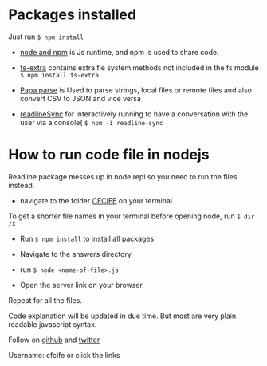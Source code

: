 # Packages installed

Just run `$ npm install`

- [node and npm](https://nodejs.org/en/) is Js runtime, and npm is used to share code.

- [fs-extra](https://www.npmjs.com/package/fs-extra) contains extra fle system methods not included in the fs module
  `$ npm install fs-extra`

- [Papa parse](https://www.papaparse.com/docs) is Used to parse strings, local files or remote files and also convert CSV to JSON and vice versa

- [readlineSync](https://github.com/anseki/readline-sync) for interactively running to have a conversation with the user via a console(
  `$ npm -i readline-sync`

# How to run code file in nodejs

Readline package messes up in node repl so you need to run the files instead.

- navigate to the folder [CFCIFE](../@CFCIFE) on your terminal

To get a shorter file names in your terminal before opening node, run
`$ dir /x`

- Run `$ npm install` to install all packages

- Navigate to the answers directory

- run
  `$ node <name-of-file>.js`

- Open the server link on your browser.

Repeat for all the files.

Code explanation will be updated in due time. But most are very plain readable javascript syntax.

Follow on [github](https://www.github.com/cfcife) and [twitter](https://www.twitter.com/cfcife)

Username: cfcife or click the links
